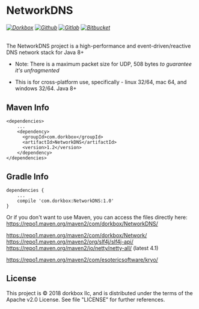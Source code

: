 NetworkDNS
=======

###### [![Dorkbox](https://badge.dorkbox.com/dorkbox.svg "Dorkbox")](https://git.dorkbox.com/dorkbox/NetworkDNS) [![Github](https://badge.dorkbox.com/github.svg "Github")](https://github.com/dorkbox/NetworkDNS) [![Gitlab](https://badge.dorkbox.com/gitlab.svg "Gitlab")](https://gitlab.com/dorkbox/NetworkDNS) [![Bitbucket](https://badge.dorkbox.com/bitbucket.svg "Bitbucket")](https://bitbucket.org/dorkbox/NetworkDNS)


The NetworkDNS project is a high-performance and event-driven/reactive DNS network stack for Java 8+

- Note: There is a maximum packet size for UDP, 508 bytes *to guarantee it's unfragmented*

- This is for cross-platform use, specifically - linux 32/64, mac 64, and windows 32/64. Java 8+


Maven Info
---------
```
<dependencies>
    ...
    <dependency>
      <groupId>com.dorkbox</groupId>
      <artifactId>NetworkDNS</artifactId>
      <version>1.2</version>
    </dependency>
</dependencies>
```

Gradle Info
---------
````
dependencies {
    ...
    compile 'com.dorkbox:NetworkDNS:1.0'
}
````

Or if you don't want to use Maven, you can access the files directly here:  
https://repo1.maven.org/maven2/com/dorkbox/NetworkDNS/  

https://repo1.maven.org/maven2/com/dorkbox/Network/  
https://repo1.maven.org/maven2/org/slf4j/slf4j-api/  
https://repo1.maven.org/maven2/io/netty/netty-all/  (latest 4.1)  

https://repo1.maven.org/maven2/com/esotericsoftware/kryo/  

License
---------
This project is © 2018 dorkbox llc, and is distributed under the terms of the Apache v2.0 License. See file "LICENSE" for further references.

